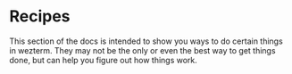 # Recipes

This section of the docs is intended to show you ways to do certain things in
wezterm.  They may not be the only or even the best way to get things done,
but can help you figure out how things work.
